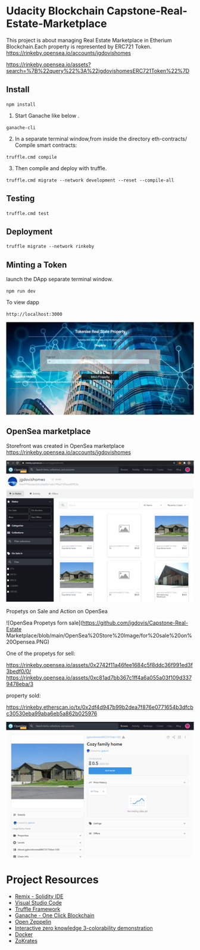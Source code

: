# Udacity Blockchain Capstone-Real-Estate-Marketplace

This project is about managing Real Estate Marketplace in Etherium Blockchain.Each property is represented by ERC721 Token. 
https://rinkeby.opensea.io/accounts/jgdovishomes

https://rinkeby.opensea.io/assets?search=%7B%22query%22%3A%22jgdovishomesERC721Token%22%7D

## Install

`npm install`

1. Start Ganache like below .

`ganache-cli` 

2. In a separate terminal window,from inside the directory      eth-contracts/ Compile smart contracts:

`truffle.cmd compile`

3. Then compile and deploy with truffle.

`truffle.cmd migrate --network development --reset --compile-all`

## Testing

`truffle.cmd test`

## Deployment

`truffle migrate --network rinkeby`

## Minting a Token
launch the DApp separate terminal window.

`npm run dev`

To view dapp

`http://localhost:3000`

![Dapp page](https://github.com/jgdovis/Capstone-Real-Estate-Marketplace/blob/main/DApp%20images/Tokenise%20Real%20State%20Property.PNG)

## OpenSea marketplace

Storefront was created in OpenSea marketplace https://rinkeby.opensea.io/accounts/jgdovishomes

![OpenSea Store](https://github.com/jgdovis/Capstone-Real-Estate-Marketplace/blob/main/OpenSea%20Store%20image/opensea.io%20store.PNG)

Propetys on Sale and Action on OpenSea

![OpenSea Propetys forn sale](https://github.com/jgdovis/Capstone-Real-Estate Marketplace/blob/main/OpenSea%20Store%20Image/for%20sale%20on%20Opensea.PNG)

One of the propetys for sell:

https://rinkeby.opensea.io/assets/0x2742f11a46fee1684c5f8ddc36f991ed3f3bedf0/0/
https://rinkeby.opensea.io/assets/0xc81ad7bb367c1ff4a6a055a03f109d3379478eba/3

property sold:

https://rinkeby.etherscan.io/tx/0x2df4d947b99b2dea7f876e0771654b3dfcbc30530eba99aba6eb5a862b025976


![OpenSea Propetys forn sale](https://github.com/jgdovis/Capstone-Real-Estate-Marketplace/blob/main/OpenSea%20Store%20image/for%20sale%20on%20Opensea.PNG)

# Project Resources

* [Remix - Solidity IDE](https://remix.ethereum.org/)
* [Visual Studio Code](https://code.visualstudio.com/)
* [Truffle Framework](https://truffleframework.com/)
* [Ganache - One Click Blockchain](https://truffleframework.com/ganache)
* [Open Zeppelin ](https://openzeppelin.org/)
* [Interactive zero knowledge 3-colorability demonstration](http://web.mit.edu/~ezyang/Public/graph/svg.html)
* [Docker](https://docs.docker.com/install/)
* [ZoKrates](https://github.com/Zokrates/ZoKrates)
